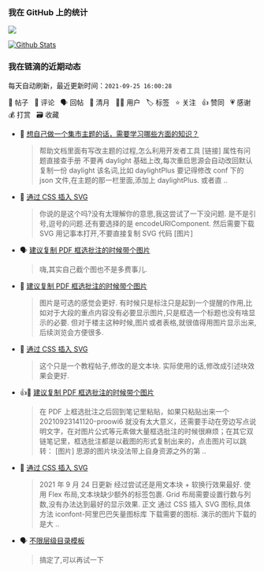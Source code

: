 ### 我在 GitHub 上的统计

<a title="Hits" target="_blank" href="https://github.com/Crowds21/Crowds21"><img src="https://hits.b3log.org/crowds21/crowds21.svg"></a>

[![Github Stats](https://github-readme-stats.vercel.app/api?username=crowds21&theme=tokyonight&show_icons=true)](https://github.com/crowds21)

<!--events start -->

### 我在链滴的近期动态

每天自动刷新，最近更新时间：`2021-09-25 16:00:28`

📝 帖子 &nbsp; 💬 评论 &nbsp; 🗣 回帖 &nbsp; 🌙 清月 &nbsp; 👨‍💻 用户 &nbsp; 🏷️ 标签 &nbsp; ⭐️ 关注 &nbsp; 👍 赞同 &nbsp; 💗 感谢 &nbsp; 💰 打赏 &nbsp; 🗃 收藏

* 💬 [想自己做一个集市主题的话，需要学习哪些方面的知识？](https://ld246.com/article/1632466999266/comment/1632471691920#comments)

  > 帮助文档里面有写改主题的过程,怎么利用开发者工具 [链接] 属性有问题直接查手册 不要再 daylight 基础上改,每次重启思源会自动改回默认 复制一份 daylight 该名词,比如 daylightPlus 要记得修改 conf 下的 json 文件,在主题的那一栏里面,添加上 daylightPlus. 或者直 ..
* 💬 [通过 CSS 插入 SVG](https://ld246.com/article/1632375373301/comment/1632469078148#comments)

  > 你说的是这个吗?没有太理解你的意思,我这尝试了一下没问题. 是不是引号,逗号的问题.还有要选择的是 encodeURIComponent. 然后需要下载 SVG 用记事本打开,不要直接复制 SVG 代码 [图片]
* 🗣 [建议复制 PDF 框选批注的时候带个图片](https://ld246.com/article/1632378417154/comment/1632400281614#comments)

  > 嗨,其实自己截个图也不是多费事儿.
* 💬 [建议复制 PDF 框选批注的时候带个图片](https://ld246.com/article/1632378417154/comment/1632400281614#comments)

  > 图片是可选的感觉会更好. 有时候只是标注只是起到一个提醒的作用,比如对于大段的重点内容没有必要显示图片,只是框选一个标题也没有啥显示的必要. 但对于楼主这种时候,图片或者表格,就很值得用图片显示出来,后续浏览会方便很多.
* 💬 [通过 CSS 插入 SVG](https://ld246.com/article/1632375373301/comment/1632388624062#comments)

  > 这个只是一个教程帖子,修改的是文本块. 实际使用的话,修改成引述块效果会更好.
* 👍📝 [建议复制 PDF 框选批注的时候带个图片](https://ld246.com/article/1632378417154)

  > 在 PDF 上框选批注之后回到笔记里粘贴，如果只粘贴出来一个 20210923141120-proowi6 就没有太大意义，还需要手动在旁边写点说明文字，在对图片公式等元素做大量框选批注的时候很麻烦；在其它双链笔记里，框选批注都是以截图的形式复制出来的，点击图片可以跳转： [图片] 思源的图片块没法带上自身资源之外的第 ..
* 📝 [通过 CSS 插入 SVG](https://ld246.com/article/1632375373301)

  > 2021 年 9 月 24 日更新 经过尝试还是用文本块 + 软换行效果最好. 使用 Flex 布局,文本块缺少额外的标签包裹. Grid 布局需要设置行数与列数,没有办法达到最好的显示效果. 正文 通过 CSS 插入 SVG 图标,具体方法 iconfont-阿里巴巴矢量图标库 下载需要的图标. 演示的图片下载的是大 ..
* 🗣 [不限层级目录模板](https://ld246.com/article/1632302122435/comment/1632308373511#comments)

  > 搞定了,可以再试一下


<!--events end -->
